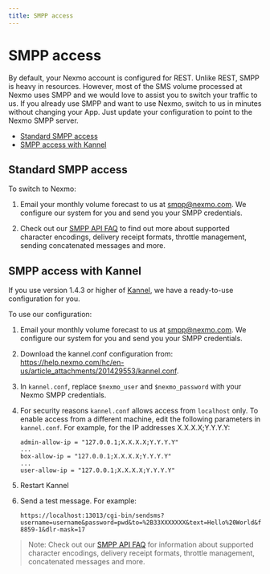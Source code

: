 ```yaml
---
title: SMPP access
---
```


# SMPP access

By default, your Nexmo account is configured for REST. Unlike REST, SMPP is heavy in resources. However, most of the SMS volume processed at Nexmo uses SMPP and we would love to assist you to switch your traffic to us.
If you already use SMPP and want to use Nexmo, switch to us in minutes without changing your App. Just update your configuration to point to the Nexmo SMPP server.

- [Standard SMPP access](/messaging/sms-api/smpp-access#standard)
- [SMPP access with Kannel](/messaging/sms-api/smpp-access#kannel)

## Standard SMPP access

To switch to Nexmo:

1. Email your monthly volume forecast to us at [smpp@nexmo.com](mailto:smpp@nexmo.com). We configure our system for you and send you your SMPP credentials.

2. Check out our [SMPP API FAQ] to find out more about supported character encodings, delivery receipt formats, throttle management, sending concatenated messages and more.

## SMPP access with Kannel

If you use version 1.4.3 or higher of [Kannel](http://www.kannel.org/download.shtml), we have a ready-to-use configuration for you.

To use our configuration:

1. Email your monthly volume forecast to us at [smpp@nexmo.com](mailto:smpp@nexmo.com). We configure our system for you and send you your SMPP credentials.

2. Download the kannel.conf configuration from: <https://help.nexmo.com/hc/en-us/article_attachments/201429553/kannel.conf>.

3. In `kannel.conf`, replace `$nexmo_user` and `$nexmo_password` with your Nexmo SMPP credentials.

4. For security reasons `kannel.conf` allows access from `localhost` only. To enable access from a different machine, edit the following parameters in `kannel.conf`. For example, for the IP addresses X.X.X.X;Y.Y.Y.Y:

    ```
    admin-allow-ip = "127.0.0.1;X.X.X.X;Y.Y.Y.Y"
    ...
    box-allow-ip = "127.0.0.1;X.X.X.X;Y.Y.Y.Y"
    ...
    user-allow-ip = "127.0.0.1;X.X.X.X;Y.Y.Y.Y"
    ```

5. Restart Kannel

6. Send a test message. For example:

    ```
    https://localhost:13013/cgi-bin/sendsms?username=username&password=pwd&to=%2B33XXXXXXX&text=Hello%20World&from=test&charset=ISO-8859-1&dlr-mask=17
    ```

> Note: Check out our [SMPP API FAQ] for information about supported character encodings, delivery receipt formats, throttle management, concatenated messages and more.

[SMPP API FAQ]: https://help.nexmo.com/hc/en-us/sections/200621223-FAQ-SMPP-API
